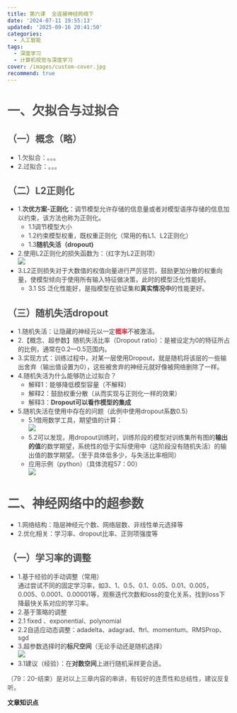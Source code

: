 ```yaml
---
title: 第六课  全连接神经网络下
date: '2024-07-11 19:55:13'
updated: '2025-09-16 20:41:50'
categories:
  - 人工智能
tags:
  - 深度学习
  - 计算机视觉与深度学习
cover: /images/custom-cover.jpg
recommend: true
---
```

# <font style="color:rgb(79, 79, 79);">一、欠拟合与过拟合</font>
## <font style="color:rgb(79, 79, 79);">（一）概念（略）</font>
+ <font style="color:rgba(0, 0, 0, 0.75);">1.欠拟合：。。。</font>
+ <font style="color:rgba(0, 0, 0, 0.75);">2.过拟合：。。。</font>

## <font style="color:rgb(79, 79, 79);">（二）L2正则化</font>
+ <font style="color:rgba(0, 0, 0, 0.75);">1.</font>**<font style="color:rgba(0, 0, 0, 0.75);">次优方案-正则化</font>**<font style="color:rgba(0, 0, 0, 0.75);">：调节模型允许存储的信息量或者对模型语序存储的信息加以约束，该方法也称为正则化。</font>
    - <font style="color:rgba(0, 0, 0, 0.75);">1.1调节模型大小</font>
    - <font style="color:rgba(0, 0, 0, 0.75);">1.2约束模型权重，既权重正则化（常用的有L1、L2正则化）</font>
    - <font style="color:rgba(0, 0, 0, 0.75);">1.3</font>**<font style="color:rgba(0, 0, 0, 0.75);">随机失活（dropout)</font>**
+ <font style="color:rgba(0, 0, 0, 0.75);">2.使用L2正则化的损失函数为：（红字为L2正则项）  
</font>![](/images/3ffc010cb394ea78bc4c0f636045a062.png)
+ <font style="color:rgba(0, 0, 0, 0.75);">3.L2正则损失对于大数值的权值向量进行严厉惩罚，鼓励更加分散的权重向量，使模型倾向于使用所有输入特征做决策，此时的模型泛化性能好。</font>
    - <font style="color:rgba(0, 0, 0, 0.75);">3.1 SS 泛化性能好，是指模型在验证集和</font>**<font style="color:rgba(0, 0, 0, 0.75);">真实情况中</font>**<font style="color:rgba(0, 0, 0, 0.75);">的性能更好。</font>

## <font style="color:rgb(79, 79, 79);">（三）随机失活dropout</font>
+ <font style="color:rgba(0, 0, 0, 0.75);">1.随机失活：让隐藏的神经元以一定</font>**<font style="color:#DF2A3F;">概率</font>**<font style="color:rgba(0, 0, 0, 0.75);">不被激活。</font>
+ <font style="color:rgba(0, 0, 0, 0.75);">2.【概念、超参数】随机失活比率（Dropout ratio）：是被设定为0的特征所占的比例，通常在0.2—0.5范围内。</font>
+ <font style="color:rgba(0, 0, 0, 0.75);">3.实现方式：训练过程中，对某一层使用Dropout，就是随机将该层的一些输出舍弃（输出值设置为0），这些被舍弃的神经元就好像被网络删除了一样。</font>
+ <font style="color:rgba(0, 0, 0, 0.75);">4.随机失活为什么能够防止过拟合？</font>
    - <font style="color:rgba(0, 0, 0, 0.75);">解释1：能够降低模型容量（不解释）</font>
    - <font style="color:rgba(0, 0, 0, 0.75);">解释2：鼓励权重分散（从而实现与正则化一样的效果）</font>
    - <font style="color:rgba(0, 0, 0, 0.75);">解释3：</font>**<font style="color:rgba(0, 0, 0, 0.75);">Dropout可以看作模型的集成</font>**
+ <font style="color:rgba(0, 0, 0, 0.75);">5.随机失活在使用中存在的问题（此例中使用dropout系数0.5）</font>
    - <font style="color:rgba(0, 0, 0, 0.75);">5.1借用数学工具，期望值的计算：  
</font>![](/images/fa80fb1f8ae7bf7a269334f38a0a6fc3.png)
    - <font style="color:rgba(0, 0, 0, 0.75);">5.2可以发现，用dropout训练时，训练阶段的模型对训练集所有图的</font>**<font style="color:rgba(0, 0, 0, 0.75);">输出的值</font>**<font style="color:rgba(0, 0, 0, 0.75);">的数学期望，系统性的低于实际使用中（这阶段没有随机失活）的输出值的数学期望。（至于具体低多少，与失活比率相同）</font>
    - <font style="color:rgba(0, 0, 0, 0.75);">应用示例（python）（具体流程57：00）  
</font>![](/images/e3cb8f42fe5a289564ea58f76826725d.png)

# <font style="color:rgb(79, 79, 79);">二、神经网络中的超参数</font>
+ <font style="color:rgba(0, 0, 0, 0.75);">1.网络结构：隐层神经元个数、网络层数、非线性单元选择等</font>
+ <font style="color:rgba(0, 0, 0, 0.75);">2.优化相关：学习率、dropout比率、正则项强度等</font>

## <font style="color:rgb(79, 79, 79);">（一）学习率的调整</font>
+ <font style="color:rgba(0, 0, 0, 0.75);">1.基于经验的手动调整（常用）  
</font><font style="color:rgba(0, 0, 0, 0.75);">通过尝试不同的固定学习率，如3、1、0.5、0.1、0.05、0.01、0.005，0.005、0.0001、0.00001等，观察迭代次数和loss的变化关系，找到loss下降最快关系对应的学习率。</font>
+ <font style="color:rgba(0, 0, 0, 0.75);">2.基于策略的调整</font>
+ <font style="color:rgba(0, 0, 0, 0.75);">2.1 fixed 、exponential、polynomial</font>
+ <font style="color:rgba(0, 0, 0, 0.75);">2.2自适应动态调整：adadelta、adagrad、ftrl、momentum、RMSProp、sgd</font>
+ <font style="color:rgba(0, 0, 0, 0.75);">3.超参数选择时的</font>**<font style="color:rgba(0, 0, 0, 0.75);">标尺空间</font>**<font style="color:rgba(0, 0, 0, 0.75);">（无论手动还是随机选择）  
</font>![](/images/7a55bd9b8713055c74205e63f40656d7.png)
+ <font style="color:rgba(0, 0, 0, 0.75);">3.1建议（经验）：在</font>**<font style="color:rgba(0, 0, 0, 0.75);">对数空间</font>**<font style="color:rgba(0, 0, 0, 0.75);">上进行随机采样更合适。</font>

<font style="color:rgb(77, 77, 77);">（79：20-结束）是对以上三章内容的串讲，有较好的连贯性和总结性，建议反复听。</font>

**<font style="color:rgb(34, 34, 38);">文章知识点</font>**
